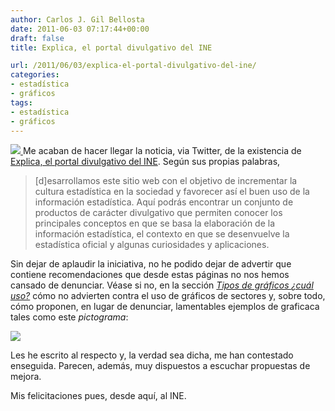 ```yaml
---
author: Carlos J. Gil Bellosta
date: 2011-06-03 07:17:44+00:00
draft: false
title: Explica, el portal divulgativo del INE

url: /2011/06/03/explica-el-portal-divulgativo-del-ine/
categories:
- estadística
- gráficos
tags:
- estadística
- gráficos
---
```


[![](/wp-uploads/2011/06/explica_ine.png)
](/wp-uploads/2011/06/explica_ine.png)Me acaban de hacer llegar la noticia, via Twitter, de la existencia de [Explica, el portal divulgativo del INE](http://www.ine.es/explica/explica.htm). Según sus propias palabras,


> [d]esarrollamos este sitio web con el objetivo de incrementar la cultura estadística en la sociedad y favorecer así el buen uso de la información estadística.
Aquí podrás encontrar un conjunto de productos de carácter divulgativo que permiten conocer los principales conceptos en que se basa la elaboración de la información estadística, el contexto en que se desenvuelve la estadística oficial y algunas curiosidades y aplicaciones.

Sin dejar de aplaudir la iniciativa, no he podido dejar de advertir que contiene recomendaciones que desde estas páginas no nos hemos cansado de denunciar. Véase si no, en la sección [_Tipos de gráficos ¿cuál uso?_](http://www.ine.es/explica/explica_pasos_tipos_graficos.htm) cómo no advierten contra el uso de gráficos de sectores y, sobre todo, cómo proponen, en lugar de denunciar, lamentables ejemplos de graficaca tales como este _pictograma_:

[![](/wp-uploads/2011/06/graficaca_ine.png)
](/wp-uploads/2011/06/graficaca_ine.png)

Les he escrito al respecto y, la verdad sea dicha, me han contestado enseguida. Parecen, además, muy dispuestos a escuchar propuestas de mejora.

Mis felicitaciones pues, desde aquí, al INE.
